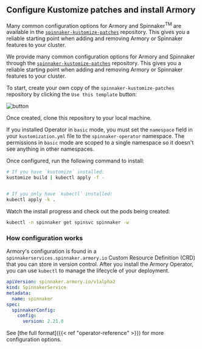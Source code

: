 ## Configure Kustomize patches and install Armory

Many common configuration options for Armory and Spinnaker<sup>TM</sup> are available in the [`spinnaker-kustomize-patches`](https://github.com/armory/spinnaker-kustomize-patches) repository. This gives you a reliable starting point when adding and removing Armory or Spinnaker features to your cluster.

We provide many common configuration options for Armory and Spinnaker through
the [`spinnaker-kustomize-patches`](https://github.com/armory/spinnaker-kustomize-patches)
repository. This gives you a reliable starting point when adding and removing
Armory or Spinnaker features to your cluster.

To start, create your own copy of the `spinnaker-kustomize-patches` repository
by clicking the `Use this template` button:

![button](/images/kustomize-patches-repo-clone.png)

Once created, clone this repository to your local machine.

If you installed Operator in `basic` mode, you must set the `namespace` field
in your `kustomization.yml` file to the `spinnaker-operator` namespace.  The
permissions in `basic` mode are scoped to a single namespace so it doesn't see
anything in other namespaces.

Once configured, run the following command to install:

```bash
# If you have `kustomize` installed:
kustomize build | kubectl apply -f -


# If you only have `kubectl` installed:
kubectl apply -k .
```

Watch the install progress and check out the pods being created:

```bash
kubectl -n spinnaker get spinsvc spinnaker -w
```

### How configuration works

Armory's configuration is found in a `spinnakerservices.spinnaker.armory.io`
Custom Resource Definition (CRD) that you can store in version control. After
you install the Armory Operator, you can use `kubectl` to manage the lifecycle
of your deployment.

```yaml
apiVersion: spinnaker.armory.io/v1alpha2
kind: SpinnakerService
metadata:
  name: spinnaker
spec:
  spinnakerConfig:
    config:
      version: 2.21.0
```

See [the full format]({{< ref "operator-reference" >}}) for more configuration
options.
